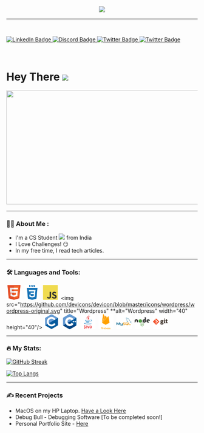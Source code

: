 <div id="header" align="center">
  <img src="https://media.giphy.com/media/M9gbBd9nbDrOTu1Mqx/giphy.gif" width="100"/>
</div>

<hr>
<br>
<p align="center">
<div id="badges">
  <a href="https://www.linkedin.com/in/prajwaldhage/">
    <img src="https://img.shields.io/badge/LinkedIn-blue?style=for-the-badge&logo=linkedin&logoColor=white" alt="LinkedIn Badge"/>
  </a>
  <a href="discordapp.com/users/prajwal.hub/">
    <img src="https://img.shields.io/badge/Discord-purple?style=for-the-badge&logo=discord&logoColor=white" alt="Discord Badge"/>
  </a>
  <a href="https://x.com/Prajwal_hub">
    <img src="https://img.shields.io/badge/Twitter-black?style=for-the-badge&logo=x&logoColor=white" alt="Twitter Badge"/>
    <a href="mailto:psdhage1@gmail.com">
    <img src="https://img.shields.io/badge/EMail-light?style=for-the-badge&logo=gmail&logoColor=white" alt="Twitter Badge"/>
  </a>
</div>
<br>
<img src="https://komarev.com/ghpvc/?username=prajwaldhage&style=flat-square&color=blue" alt=""/>
</p>
<h1>
  Hey There
  <img src="https://media.giphy.com/media/hvRJCLFzcasrR4ia7z/giphy.gif" width="30px"/>
</h1>

<div align="center">
  <img src="https://media.giphy.com/media/dWesBcTLavkZuG35MI/giphy.gif" width="600" height="300"/>
</div>
</center>

---

### 👨‍💻 About Me :

- I'm a CS Student <img src="https://media.giphy.com/media/WUlplcMpOCEmTGBtBW/giphy.gif" width="30"> from India
- I Love Challenges! 😏
- In my free time, I read tech articles.

---
### 🛠 Languages and Tools:

<p align="center">

  <img src="https://github.com/devicons/devicon/blob/master/icons/html5/html5-original.svg" title="HTML5" alt="HTML" width="40" height="40"/>&nbsp;
  <img src="https://github.com/devicons/devicon/blob/master/icons/css3/css3-plain-wordmark.svg"  title="CSS3" alt="CSS" width="40" height="40"/>&nbsp;
  <img src="https://github.com/devicons/devicon/blob/master/icons/javascript/javascript-original.svg" title="JavaScript" alt="JavaScript" width="40" height="40"/>&nbsp;
  <img src="https://github.com/devicons/devicon/blob/master/icons/wordpress/wordpress-original.svg" title="Wordpress" **alt="Wordpress" width="40" height="40"/>
  <img src="https://github.com/devicons/devicon/blob/master/icons/c/c-original.svg" title="C" alt="C" width="40" height="40"/>&nbsp;
  <img src="https://github.com/devicons/devicon/blob/master/icons/cplusplus/cplusplus-original.svg" title="C++" alt="C++" width="40" height="40"/>&nbsp;
  <img src="https://github.com/devicons/devicon/blob/master/icons/java/java-original-wordmark.svg" title="Java" alt="Java" width="40" height="40"/>&nbsp;
  <img src="https://github.com/devicons/devicon/blob/master/icons/firebase/firebase-plain-wordmark.svg" title="Firebase" alt="Firebase" width="40" height="40"/>&nbsp;
  <img src="https://github.com/devicons/devicon/blob/master/icons/mysql/mysql-original-wordmark.svg" title="MySQL"  alt="MySQL" width="40" height="40"/>&nbsp;
  <img src="https://github.com/devicons/devicon/blob/master/icons/nodejs/nodejs-original-wordmark.svg" title="NodeJS" alt="NodeJS" width="40" height="40"/>&nbsp;
  <img src="https://github.com/devicons/devicon/blob/master/icons/git/git-original-wordmark.svg" title="Git" alt="Git" width="40" height="40"/>
</p>

---

### 🔥 My Stats:
<p align="center">

[![GitHub Streak](http://github-readme-streak-stats.herokuapp.com?user=prajwaldhage&theme=dark&background=000000)](https://git.io/streak-stats)

[![Top Langs](https://github-readme-stats.vercel.app/api/top-langs/?username=prajwaldhage)](https://github.com/anuraghazra/github-readme-stats)

</p>

---

### ✍ Recent Projects

- MacOS on my HP Laptop. [Have a Look Here](https://github.com/prajwaldhage/Hackintosh-EFI)
- Debug Bull - Debugging Software [To be completed soon!]
- Personal Portfolio Site - [Here](https://prajwaldhage-portfolio.vercel.app/)